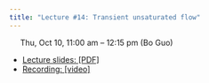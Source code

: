 ```yaml
---
title: "Lecture #14: Transient unsaturated flow"
---
```


&nbsp;&nbsp;&nbsp;&nbsp;&nbsp;Thu, Oct 10, 11:00 am – 12:15 pm (Bo Guo)

- [Lecture slides: [PDF]](../assets/lecture_slides/Lecture_14_(10-10-2024).pdf)  
- [Recording: [video]](https://arizona.zoom.us/rec/share/BDl7Gm9_FBqIRQ2Wq1iVL-SiI9K8nFnfN0BRxRxAeQ4bSHNb_IY4IpMZY9heKIR0.Mw_Dsl511wMzflXA?startTime=1728583022000)
